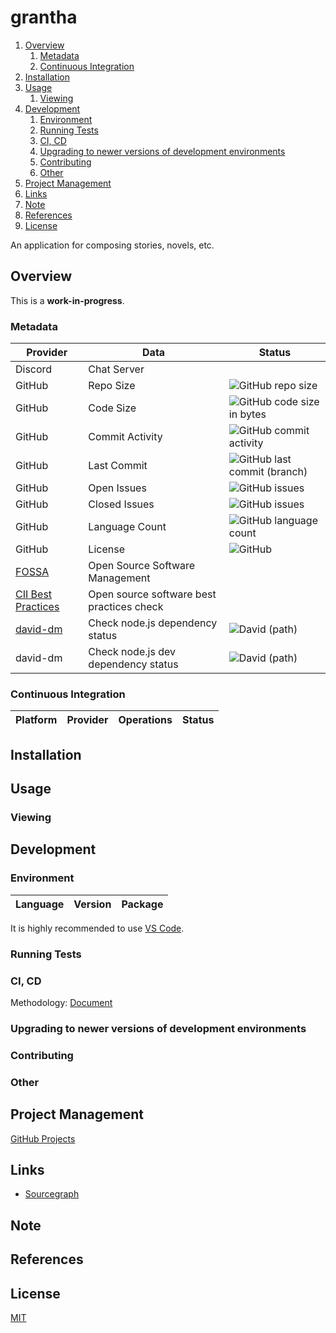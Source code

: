 # grantha

1. [Overview](#overview)
   1. [Metadata](#metadata)
   2. [Continuous Integration](#continuous-integration)
2. [Installation](#installation)
3. [Usage](#usage)
   1. [Viewing](#viewing)
4. [Development](#development)
   1. [Environment](#environment)
   2. [Running Tests](#running-tests)
   3. [CI, CD](#ci-cd)
   4. [Upgrading to newer versions of development environments](#upgrading-to-newer-versions-of-development-environments)
   5. [Contributing](#contributing)
   6. [Other](#other)
5. [Project Management](#project-management)
6. [Links](#links)
7. [Note](#note)
8. [References](#references)
9. [License](#license)

An application for composing stories, novels, etc.

## Overview

This is a **work-in-progress**.

### Metadata

| Provider                                                              | Data                                      | Status                                                                                                 |
| --------------------------------------------------------------------- | ----------------------------------------- | ------------------------------------------------------------------------------------------------------ |
| Discord                                                               | Chat Server                               |                                                                                                        |
| GitHub                                                                | Repo Size                                 | ![GitHub repo size](https://img.shields.io/github/repo-size/manastalukdar/grantha)                     |
| GitHub                                                                | Code Size                                 | ![GitHub code size in bytes](https://img.shields.io/github/languages/code-size/manastalukdar/grantha)  |
| GitHub                                                                | Commit Activity                           | ![GitHub commit activity](https://img.shields.io/github/commit-activity/m/manastalukdar/grantha)       |
| GitHub                                                                | Last Commit                               | ![GitHub last commit (branch)](https://img.shields.io/github/last-commit/manastalukdar/grantha/master) |
| GitHub                                                                | Open Issues                               | ![GitHub issues](https://img.shields.io/github/issues-raw/manastalukdar/grantha)                       |
| GitHub                                                                | Closed Issues                             | ![GitHub issues](https://img.shields.io/github/issues-closed/manastalukdar/grantha)                    |
| GitHub                                                                | Language Count                            | ![GitHub language count](https://img.shields.io/github/languages/count/manastalukdar/grantha)          |
| GitHub                                                                | License                                   | ![GitHub](https://img.shields.io/github/license/manastalukdar/grantha)                                 |
| [FOSSA](https://fossa.com/)                                           | Open Source Software Management           |                                                                                                        |
| [CII Best Practices](https://bestpractices.coreinfrastructure.org/en) | Open source software best practices check |                                                                                                        |
| [david-dm](https://david-dm.org/manastalukdar/grantha?path=website)   | Check node.js dependency status           | ![David (path)](https://img.shields.io/david/manastalukdar/grantha?path=website)                       |
| david-dm                                                              | Check node.js dev dependency status       | ![David (path)](https://img.shields.io/david/manastalukdar/grantha?path=website&type=dev)              |

### Continuous Integration

| Platform | Provider | Operations | Status |
| -------- | -------- | ---------- | ------ |

## Installation

## Usage

### Viewing

## Development

### Environment

| Language | Version | Package |
| -------- | ------- | ------- |

It is highly recommended to use [VS Code](https://code.visualstudio.com/).

### Running Tests

### CI, CD

Methodology: [Document](/documentation/development/ci-cd.md)

### Upgrading to newer versions of development environments

### Contributing

### Other

## Project Management

[GitHub Projects](https://github.com/manastalukdar/grantha/projects)

## Links

- [Sourcegraph](https://sourcegraph.com/github.com/manastalukdar/grantha/)

## Note

## References

## License

[MIT](https://github.com/manastalukdar/grantha/blob/master/LICENSE)
